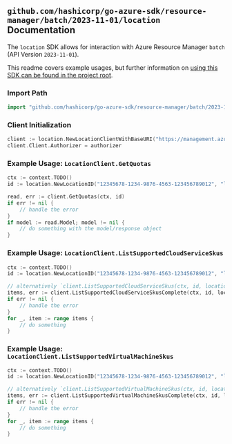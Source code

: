 
## `github.com/hashicorp/go-azure-sdk/resource-manager/batch/2023-11-01/location` Documentation

The `location` SDK allows for interaction with Azure Resource Manager `batch` (API Version `2023-11-01`).

This readme covers example usages, but further information on [using this SDK can be found in the project root](https://github.com/hashicorp/go-azure-sdk/tree/main/docs).

### Import Path

```go
import "github.com/hashicorp/go-azure-sdk/resource-manager/batch/2023-11-01/location"
```


### Client Initialization

```go
client := location.NewLocationClientWithBaseURI("https://management.azure.com")
client.Client.Authorizer = authorizer
```


### Example Usage: `LocationClient.GetQuotas`

```go
ctx := context.TODO()
id := location.NewLocationID("12345678-1234-9876-4563-123456789012", "locationName")

read, err := client.GetQuotas(ctx, id)
if err != nil {
	// handle the error
}
if model := read.Model; model != nil {
	// do something with the model/response object
}
```


### Example Usage: `LocationClient.ListSupportedCloudServiceSkus`

```go
ctx := context.TODO()
id := location.NewLocationID("12345678-1234-9876-4563-123456789012", "locationName")

// alternatively `client.ListSupportedCloudServiceSkus(ctx, id, location.DefaultListSupportedCloudServiceSkusOperationOptions())` can be used to do batched pagination
items, err := client.ListSupportedCloudServiceSkusComplete(ctx, id, location.DefaultListSupportedCloudServiceSkusOperationOptions())
if err != nil {
	// handle the error
}
for _, item := range items {
	// do something
}
```


### Example Usage: `LocationClient.ListSupportedVirtualMachineSkus`

```go
ctx := context.TODO()
id := location.NewLocationID("12345678-1234-9876-4563-123456789012", "locationName")

// alternatively `client.ListSupportedVirtualMachineSkus(ctx, id, location.DefaultListSupportedVirtualMachineSkusOperationOptions())` can be used to do batched pagination
items, err := client.ListSupportedVirtualMachineSkusComplete(ctx, id, location.DefaultListSupportedVirtualMachineSkusOperationOptions())
if err != nil {
	// handle the error
}
for _, item := range items {
	// do something
}
```

